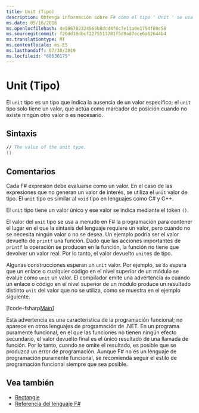 ```yaml
---
title: Unit (Tipo)
description: Obtenga información sobre F# cómo el tipo ' Unit ' se usa a menudo para contener el lugar en el que la sintaxis del lenguaje requiere un valor cuando no se necesita ningún valor o se desea.
ms.date: 05/16/2016
ms.openlocfilehash: 4e586702324565b8dcd4f6c7e11a0e1754f89c58
ms.sourcegitcommit: f20dd18dbcf2275513281f5d9ad7ece6a62644b4
ms.translationtype: MT
ms.contentlocale: es-ES
ms.lasthandoff: 07/30/2019
ms.locfileid: "68630175"
---
```

# <a name="unit-type"></a>Unit (Tipo)

El `unit` tipo es un tipo que indica la ausencia de un valor específico; el `unit` tipo solo tiene un valor, que actúa como marcador de posición cuando no existe ningún otro valor o es necesario.

## <a name="syntax"></a>Sintaxis

```fsharp
// The value of the unit type.
()
```

## <a name="remarks"></a>Comentarios

Cada F# expresión debe evaluarse como un valor. En el caso de las expresiones que no generan un valor de interés, se utiliza el `unit` valor de tipo. El `unit` tipo es similar al `void` tipo en lenguajes como C# y C++.

El `unit` tipo tiene un valor único y ese valor se indica mediante el token `()`.

El valor del `unit` tipo se usa a menudo en F# la programación para contener el lugar en el que la sintaxis del lenguaje requiere un valor, pero cuando no se necesita ningún valor o no se desea. Un ejemplo podría ser el valor devuelto de `printf` una función. Dado que las acciones importantes de `printf` la operación se producen en la función, la función no tiene que devolver un valor real. Por lo tanto, el valor devuelto `unit`es de tipo.

Algunas construcciones esperan un `unit` valor. Por ejemplo, se `do` espera que un enlace o cualquier código en el nivel superior de un módulo se evalúe como `unit` un valor. El compilador emite una advertencia `do` cuando un enlace o código en el nivel superior de un módulo produce un resultado distinto `unit` del valor que no se utiliza, como se muestra en el ejemplo siguiente.

[!code-fsharp[Main](~/samples/snippets/fsharp/lang-ref-1/snippet901.fs)]

Esta advertencia es una característica de la programación funcional; no aparece en otros lenguajes de programación de .NET. En un programa puramente funcional, en el que las funciones no tienen ningún efecto secundario, el valor devuelto final es el único resultado de una llamada de función. Por lo tanto, cuando se omite el resultado, es posible que se produzca un error de programación. Aunque F# no es un lenguaje de programación puramente funcional, se recomienda seguir el estilo de programación funcional siempre que sea posible.

## <a name="see-also"></a>Vea también

- [Rectangle](primitive-types.md)
- [Referencia del lenguaje F#](index.md)
